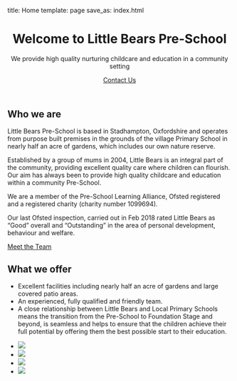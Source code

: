 title: Home
template: page
save_as: index.html

<header>
  <div>
    <h1>Welcome to Little Bears Pre-School</h1>
    <p>
      We provide high quality nurturing childcare and education in a community
      setting
    </p>
    <p>
      <a class="button" href="/contact.html">Contact Us</a>
    </p>
  </div>
</header>

<section>
  <h2>Who we are</h2>
  <p>
    Little Bears Pre-School is based in Stadhampton, Oxfordshire and operates
    from purpose built premises in the grounds of the village Primary School
    in nearly half an acre of gardens, which includes our own nature reserve.
  </p>
  <p>
    Established by a group of mums in 2004, Little Bears is an integral part
    of the community, providing excellent quality care where children can
    flourish. Our aim has always been to provide high quality childcare and
    education within a community Pre-School.
  </p>
  <p>
    We are a member of the Pre-School Learning Alliance, Ofsted registered and
    a registered charity (charity number 1099694).
  </p>
  <p>
    Our last Ofsted inspection, carried out in Feb 2018 rated Little Bears as
    &ldquo;Good&rdquo; overall and &ldquo;Outstanding&rdquo; in the area of
    personal development, behaviour and welfare.
  </p>
  <div class="cta">
    <a class="button" href="{filename}/about-us.md">Meet the Team</a>
  </div>
</section>

<section>
  <h2>What we offer</h2>
  <ul>
    <li>
      Excellent facilities including nearly half an acre of gardens and large
      covered patio areas.
    </li>
    <li>
      An experienced, fully qualified and friendly team.
    </li>
    <li>
      A close relationship between Little Bears and Local Primary Schools
      means the transition from the Pre-School to Foundation Stage and beyond,
      is seamless and helps to ensure that the children achieve their full
      potential by offering them the best possible start to their education.
    </li>
  </ul>
</section>

<ul class="gallery">
  <li><img src="{static}/images/img01.jpg"></li>
  <li><img src="{static}/images/img02.jpg"></li>
  <li><img src="{static}/images/img03.jpg"></li>
  <li><img src="{static}/images/img04.jpg"></li>
</ul>
